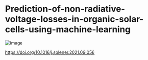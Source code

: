 # Prediction-of-non-radiative-voltage-losses-in-organic-solar-cells-using-machine-learning

![image](https://user-images.githubusercontent.com/70006534/134812259-ada7d41e-5d83-4737-9994-989871fc0277.png)

https://doi.org/10.1016/j.solener.2021.09.056
